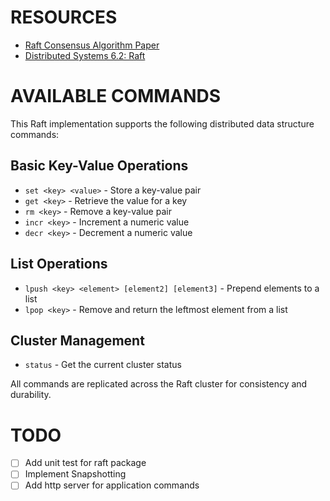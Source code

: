 # RESOURCES

- [Raft Consensus Algorithm Paper](https://raft.github.io/raft.pdf)
- [Distributed Systems 6.2: Raft](https://www.youtube.com/watch?v=uXEYuDwm7e4)

# AVAILABLE COMMANDS

This Raft implementation supports the following distributed data structure commands:

## Basic Key-Value Operations
- `set <key> <value>` - Store a key-value pair
- `get <key>` - Retrieve the value for a key
- `rm <key>` - Remove a key-value pair
- `incr <key>` - Increment a numeric value
- `decr <key>` - Decrement a numeric value

## List Operations
- `lpush <key> <element> [element2] [element3]` - Prepend elements to a list
- `lpop <key>` - Remove and return the leftmost element from a list

## Cluster Management
- `status` - Get the current cluster status

All commands are replicated across the Raft cluster for consistency and durability.

# TODO

- [ ] Add unit test for raft package
- [ ] Implement Snapshotting
- [ ] Add http server for application commands